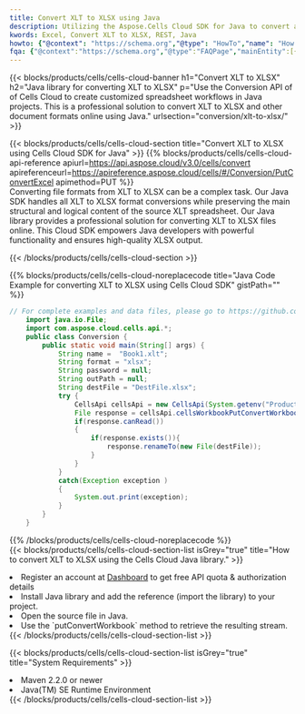 ```yaml
---
title: Convert XLT to XLSX using Java 
description: Utilizing the Aspose.Cells Cloud SDK for Java to convert a XLT format file to a XLSX format file. 
kwords: Excel, Convert XLT to XLSX, REST, Java
howto: {"@context": "https://schema.org","@type": "HowTo","name": "How to convert XLT to XLSX using the Cells Cloud Java library.","description": "How to convert XLT to XLSX using the Cells Cloud Java library.","image": {"@type": "ImageObject"},"url": "/java/conversion/xlt-to-xlsx/","step": [{ "@type": "HowToStep","name": "How to convert XLT to XLSX using the Cells Cloud Java library. step 1", "image": {"@type": "ImageObject",},"url": "/java/conversion/xlt-to-xlsx/","text": "Register an account at <a href='https://dashboard.aspose.cloud/'>Dashboard</a> to get free API quota & authorization details",},{ "@type": "HowToStep","name": "How to convert XLT to XLSX using the Cells Cloud Java library. step 1", "image": {"@type": "ImageObject",},"url": "/java/conversion/xlt-to-xlsx/","text": "Install Java library and add the reference (import the library) to your project.",},{ "@type": "HowToStep","name": "How to convert XLT to XLSX using the Cells Cloud Java library. step 1", "image": {"@type": "ImageObject",},"url": "/java/conversion/xlt-to-xlsx/","text": "Open the source file in Java.",},{ "@type": "HowToStep","name": "How to convert XLT to XLSX using the Cells Cloud Java library. step 1", "image": {"@type": "ImageObject",},"url": "/java/conversion/xlt-to-xlsx/","text": "Use the `putConvertWorkbook` method to retrieve the resulting stream.",}, ],"supply": {"@type": "HowToSupply","name": "document"},"tool": [{"@type": "HowToTool","name": "IntelliJ IDEA, Visual Studio Code, Eclipse"},{"@type": "HowToTool","name": "Aspose Cells"}],"totalTime": "PT6M"}
fqa: {"@context":"https://schema.org","@type":"FAQPage","mainEntity":[{"@type":"Question","name":"Why convert file formats in C# using REST API?","acceptedAnswer":{"@type":"Answer","text":"Documents are encoded in many ways, and some files may be incompatible with the software you use. To open and read such files, just convert them to appropriate file formats.<br/><ol><li>Install .NET SDK and add the reference (import the library) to your project.</li><li>Open the source file in C# using REST API.</li><li>Call the PutConvertWorkbookRequest() method, passing an output filename with required extension.</li><li>Get the result of conversion as a separate file.</li></ol>"}},{"@type":"Question","name":"What file formats can I convert with your C# library?","acceptedAnswer":{"@type":"Answer","text":"We support a variety of file formats for conversion using .NET library, including XLSX, Excel, xls , PDF, CSV, HTML, Markdown, XML, PNG, JPG, TIFF, Json, TXT and many more."}},{"@type":"Question","name":"What is the maximum allowed file size for conversion using this .NET library?","acceptedAnswer":{"@type":"Answer","text":"There are no file size limits for format conversions using .NET library."}}]}
---
```



{{< blocks/products/cells/cells-cloud-banner h1="Convert XLT to XLSX" h2="Java library for converting XLT to XLSX" p="Use the Conversion API of of Cells Cloud to create customized spreadsheet workflows in Java projects. This is a professional solution to convert XLT to XLSX and other document formats online using Java." urlsection="conversion/xlt-to-xlsx/" >}}

{{< blocks/products/cells/cells-cloud-section  title="Convert XLT to XLSX using Cells Cloud SDK for Java" >}}
{{% blocks/products/cells/cells-cloud-api-reference  apiurl=https://api.aspose.cloud/v3.0/cells/convert  apireferenceurl=https://apireference.aspose.cloud/cells/#/Conversion/PutConvertExcel  apimethod=PUT %}}
<br/>
Converting file formats from XLT to XLSX can be a complex task. Our Java SDK handles all XLT to XLSX format conversions while preserving the main structural and logical content of the source XLT spreadsheet. Our Java library provides a professional solution for converting XLT to XLSX files online. This Cloud SDK empowers Java developers with powerful functionality and ensures high-quality XLSX output.

{{< /blocks/products/cells/cells-cloud-section >}}

{{% blocks/products/cells/cells-cloud-noreplacecode title="Java Code Example for converting XLT to XLSX using Cells Cloud SDK" gistPath="" %}}
 
```java
// For complete examples and data files, please go to https://github.com/aspose-cells-cloud/aspose-cells-cloud-java/
    import java.io.File;
    import com.aspose.cloud.cells.api.*;
    public class Conversion {
        public static void main(String[] args) {
            String name =  "Book1.xlt";
            String format = "xlsx";
            String password = null;
            String outPath = null;
            String destFile = "DestFile.xlsx";
            try {
                CellsApi cellsApi = new CellsApi(System.getenv("ProductClientId"), System.getenv("ProductClientSecret"));
                File response = cellsApi.cellsWorkbookPutConvertWorkbook(new File(name), format, password, outPath, null,null);            
                if(response.canRead())
                {
                    if(response.exists()){
                        response.renameTo(new File(destFile));
                    }                
                }
            }
            catch(Exception exception )
            {
                System.out.print(exception);
            }
        }
    }
```
 
{{% /blocks/products/cells/cells-cloud-noreplacecode  %}}
<br/>
{{< blocks/products/cells/cells-cloud-section-list isGrey="true"  title="How to convert XLT to XLSX using the Cells Cloud Java library." >}}
<li>Register an account at <a href="https://dashboard.aspose.cloud/">Dashboard</a> to get free API quota & authorization details</li>
<li>Install Java library and add the reference (import the library) to your project.</li>
<li>Open the source file in Java.</li>
<li>Use the `putConvertWorkbook` method to retrieve the resulting stream.</li>
{{< /blocks/products/cells/cells-cloud-section-list >}}

{{< blocks/products/cells/cells-cloud-section-list isGrey="true"  title="System Requirements" >}}
<li>Maven 2.2.0 or newer</li>
<li>Java(TM) SE Runtime Environment</li>
{{< /blocks/products/cells/cells-cloud-section-list >}}
